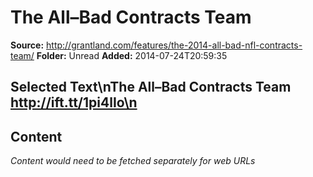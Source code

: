 # The All–Bad Contracts Team

**Source:** http://grantland.com/features/the-2014-all-bad-nfl-contracts-team/
**Folder:** Unread
**Added:** 2014-07-24T20:59:35


## Selected Text\nThe All–Bad Contracts Team http://ift.tt/1pi4lIo\n

## Content
*Content would need to be fetched separately for web URLs*
